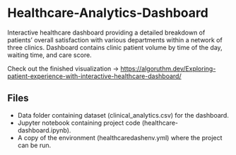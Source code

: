 # Healthcare-Analytics-Dashboard

Interactive healthcare dashboard providing a detailed breakdown of patients’ overall satisfaction with various departments within a network of three clinics. Dashboard contains clinic patient volume by time of the day, waiting time, and care score.

Check out the finished visualization → https://algoruthm.dev/Exploring-patient-experience-with-interactive-healthcare-dashboard/

Files
-----

* Data folder containing dataset (clinical_analytics.csv) for the dashboard.
* Jupyter notebook containing project code (healthcare-dashboard.ipynb).
* A copy of the environment (healthcaredashenv.yml) where the project can be run.
